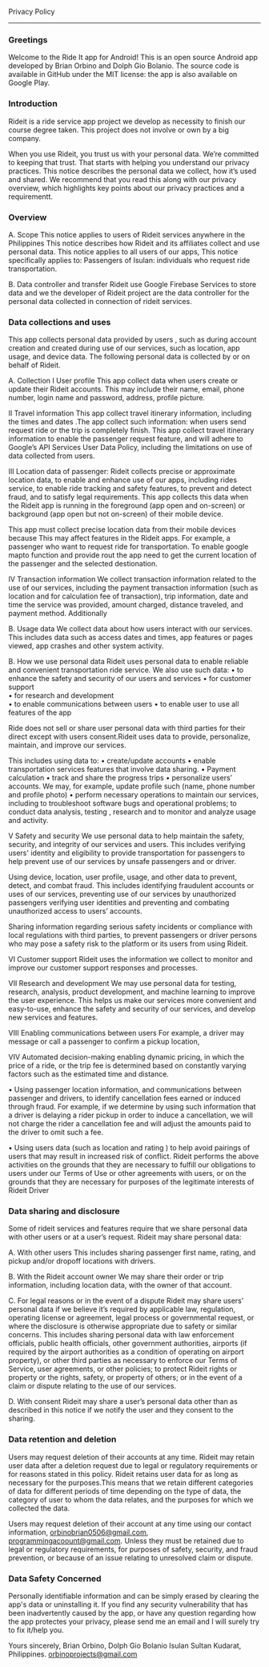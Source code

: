 Privacy Policy
______________

### Greetings
Welcome to the Ride It app for Android!
This is an open source Android app developed by Brian Orbino and Dolph Gio Bolanio. The source code is available in GitHub under the MIT license: the app is also available on Google Play.

### Introduction
Rideit is a ride service app project we develop as necessity to finish our course degree taken. This project does not involve or own by a big company.

When you use Rideit, you trust us with your personal data. We’re committed to keeping that trust. That starts with helping you understand our privacy practices. This notice describes the personal data we collect, how it’s used and shared. We recommend that you read this along with our privacy overview, which highlights key points about our privacy practices and a requirementt.

### Overview

A. Scope
This notice applies to users of Rideit services anywhere in the Philippines
This notice describes how Rideit and its affiliates collect and use personal data. This notice applies to all users of our apps, This notice specifically applies to:
Passengers of Isulan: individuals who request ride transportation.

B. Data controller and transfer
Rideit use Google Firebase Services to store data and we the developer of Rideit project are the data controller for the personal data collected in connection of rideit services.  

### Data collections and uses
This app collects personal data provided by users , such as during account creation and created during use of our services, such as location, app usage, and device data. The following personal data is collected by or on behalf of Rideit.

A. Collection
I User profile
This app collect data when users create or update their Rideit accounts. This may include their name, email, phone number, login name and password, address, profile picture.

II Travel information
This app collect travel itinerary information, including the times and dates .The app collect such information:  when users send request ride or the trip is completely finish.
This app collect travel itinerary information to enable the passenger request feature, and will adhere to Google’s API Services User Data Policy, including the limitations on use of data collected from users.
 
III Location data of passenger:
Rideit collects precise or approximate location data, to enable and enhance use of our apps,  including rides service, to enable ride tracking and safety features, to prevent and detect fraud, and to satisfy legal requirements. 
This app collects this data when the Rideit app is running in the foreground (app open and on-screen) or background (app open but not on-screen) of their mobile device.
 
This app must collect precise location data from their mobile devices because This may affect features in the Rideit apps. For example, a passenger who want to request ride for transportation. To enable google mapto function and provide rout the app need to get the current location of the passenger and the selected destionation.

IV Transaction information 
We collect transaction information related to the use of our services, including the payment transaction information (such as location and for calculation fee of transaction), trip information, date and time the service was provided, amount charged, distance traveled, and payment method. Additionally

B. Usage data
We collect data about how users interact with our services. This includes data such as access dates and times, app features or pages viewed, app crashes and other system activity. 

B. How we use personal data
Rideit uses personal data to enable reliable and convenient transportation ride service. We also use such data:
•	to enhance the safety and security of our users and services
•	for customer support  
•	for research and development  
•	to enable communications between users 
•	to enable user to use all features of the app

Ride does not sell or share user personal data with third parties for their direct except with users consent.Rideit uses data to provide, personalize, maintain, and improve our services.

This includes using data to:
•	create/update accounts
•	enable transportation services features that involve data sharing. 
•	Payment calculation
•	track and share the progress trips 
•	personalize users’ accounts. We may, for example, update profile such (name, phone number and profile photo)
•	perform necessary operations to maintain our services, including to troubleshoot software bugs and operational problems; to conduct data analysis, testing , research and to monitor and analyze usage and activity.

V Safety and security
We use personal data to help maintain the safety, security, and integrity of our services and users. This includes verifying users' identity and eligibility to provide transportation for passengers to help prevent use of our services by unsafe passengers and or driver.
 
Using device, location, user profile, usage, and other data to prevent, detect, and combat fraud. This includes identifying fraudulent accounts or uses of our services, preventing use of our services by unauthorized passengers verifying user identities and preventing and combating unauthorized access to users’ accounts.

Sharing information regarding serious  safety incidents or compliance with local regulations with third parties, to prevent passengers or driver persons who may pose a safety risk to the platform or its users from using Rideit.


VI Customer support
Rideit uses the information we collect to monitor and improve our customer support responses and processes.

VII Research and development
We may use personal data for testing, research, analysis, product development, and machine learning to improve the user experience. This helps us make our services more convenient and easy-to-use, enhance the safety and security of our services, and develop new services and features. 

VIII Enabling communications between users
For example, a driver may message or call a passenger to confirm a pickup location, 

VIV Automated decision-making
enabling dynamic pricing, in which the price of a ride, or the trip fee is determined based on constantly varying factors such as the estimated time and distance.
 
•	Using passenger location information, and communications between passenger and drivers, to identify cancellation fees earned or induced through fraud. For example, if we determine by using such information that a driver is delaying a rider pickup in order to induce a cancellation, we will not charge the rider a cancellation fee and will adjust the amounts paid to the driver to omit such a fee.

•	Using users data (such as location and rating ) to help avoid pairings of users that may result in increased risk of conflict.
Rideit performs the above activities on the grounds that they are necessary to fulfill our obligations to users under our Terms of Use or other agreements with users, or on the grounds that they are necessary for purposes of the legitimate interests of Rideit Driver

### Data sharing and disclosure
Some of rideit services and features require that we share personal data with other users or at a user’s request. 
Rideit may share personal data:

A. With other users
This includes sharing passenger first name, rating, and pickup and/or dropoff locations with drivers.

B. With the Rideit account owner
We may share their order or trip information, including location data, with the owner of that account. 

C. For legal reasons or in the event of a dispute
Rideit may share users’ personal data if we believe it’s required by applicable law, regulation, operating license or agreement, legal process or governmental request, or where the disclosure is otherwise appropriate due to safety or similar concerns.
This includes sharing personal data with law enforcement officials, public health officials, other government authorities, airports (if required by the airport authorities as a condition of operating on airport property), or other third parties as necessary to enforce our Terms of Service, user agreements, or other policies; to protect Rideit rights or property or the rights, safety, or property of others; or in the event of a claim or dispute relating to the use of our services.

D. With consent
Rideit may share a user’s personal data other than as described in this notice if we notify the user and they consent to the sharing.

### Data retention and deletion
Users may request deletion of their accounts at any time. Rideit may retain user data after a deletion request due to legal or regulatory requirements or for reasons stated in this policy. Rideit retains user data for as long as necessary for the purposes.This means that we retain different categories of data for different periods of time depending on the type of data, the category of user to whom the data relates, and the purposes for which we collected the data.

Users may request deletion of their account at any time using our contact information, orbinobrian0506@gmail.com, programmingacoount@gmail.com. Unless they must be retained due to legal or regulatory requirements, for purposes of safety, security, and fraud prevention, or because of an issue relating to unresolved claim or dispute.

### Data Safety Concerned
Personally identifiable information and can be simply erased by clearing the app's data or uninstalling it.
If you find any security vulnerability that has been inadvertently caused by the app, or have any question regarding how the app protectes your privacy, please send me an email and I will surely try to fix it/help you.


Yours sincerely,
Brian Orbino, Dolph Gio Bolanio
Isulan Sultan Kudarat, Philippines.
orbinoprojects@gmail.com

